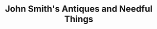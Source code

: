 ---
title: "John Smith's Antiques and Needful Things"
url: /lackawaxen/john-smiths-antiques-and-needful-things/
shop: Antiquitäten
---